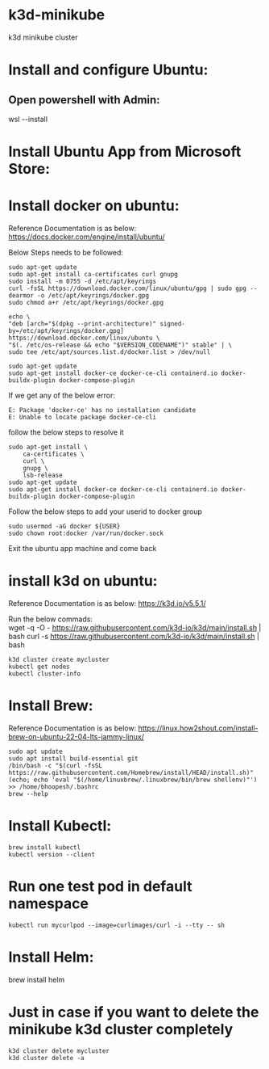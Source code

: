 # k3d-minikube
k3d minikube cluster

# Install and configure Ubuntu:
## Open powershell with Admin:
wsl --install

# Install Ubuntu App from Microsoft Store:

# Install docker on ubuntu:
Reference Documentation is as below:
https://docs.docker.com/engine/install/ubuntu/


Below Steps needs to be followed:

    sudo apt-get update  
    sudo apt-get install ca-certificates curl gnupg  
    sudo install -m 0755 -d /etc/apt/keyrings  
    curl -fsSL https://download.docker.com/linux/ubuntu/gpg | sudo gpg --dearmor -o /etc/apt/keyrings/docker.gpg  
    sudo chmod a+r /etc/apt/keyrings/docker.gpg  
    
    echo \
    "deb [arch="$(dpkg --print-architecture)" signed-by=/etc/apt/keyrings/docker.gpg] https://download.docker.com/linux/ubuntu \
    "$(. /etc/os-release && echo "$VERSION_CODENAME")" stable" | \
    sudo tee /etc/apt/sources.list.d/docker.list > /dev/null  

    sudo apt-get update  
    sudo apt-get install docker-ce docker-ce-cli containerd.io docker-buildx-plugin docker-compose-plugin  

If we get any of the below error:

    E: Package 'docker-ce' has no installation candidate
    E: Unable to locate package docker-ce-cli
 
 follow the below steps to resolve it

    sudo apt-get install \
        ca-certificates \
        curl \
        gnupg \
        lsb-release
    sudo apt-get update  
    sudo apt-get install docker-ce docker-ce-cli containerd.io docker-buildx-plugin docker-compose-plugin 

Follow the below steps to add your userid to docker group

    sudo usermod -aG docker ${USER}
    sudo chown root:docker /var/run/docker.sock

Exit the ubuntu app machine and come back

# install k3d on ubuntu:
Reference Documentation is as below:
https://k3d.io/v5.5.1/

Run the below commads:  
    wget -q -O - https://raw.githubusercontent.com/k3d-io/k3d/main/install.sh | bash
    curl -s https://raw.githubusercontent.com/k3d-io/k3d/main/install.sh | bash

    k3d cluster create mycluster
    kubectl get nodes
    kubectl cluster-info

# Install Brew:
Reference Documentation is as below:
https://linux.how2shout.com/install-brew-on-ubuntu-22-04-lts-jammy-linux/

    sudo apt update
    sudo apt install build-essential git
    /bin/bash -c "$(curl -fsSL https://raw.githubusercontent.com/Homebrew/install/HEAD/install.sh)"
    (echo; echo 'eval "$(/home/linuxbrew/.linuxbrew/bin/brew shellenv)"') >> /home/bhoopesh/.bashrc
    brew --help

# Install Kubectl:
    brew install kubectl
    kubectl version --client
    
# Run one test pod in default namespace
    kubectl run mycurlpod --image=curlimages/curl -i --tty -- sh

# Install Helm:
brew install helm

# Just in case if you want to delete the minikube k3d cluster completely
    k3d cluster delete mycluster
    k3d cluster delete -a

